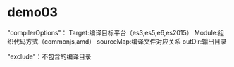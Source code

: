 # demo03

"compilerOptions"：
	Target:编译目标平台（es3,es5,e6,es2015）
	Module:组织代码方式（commonjs,amd）
	sourceMap:编译文件对应关系
	outDir:输出目录

"exclude"：不包含的编译目录
